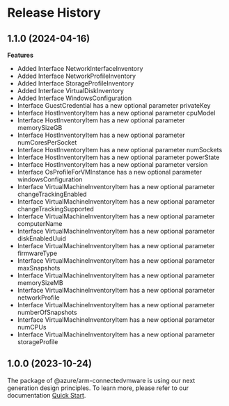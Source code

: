 # Release History
    
## 1.1.0 (2024-04-16)
    
**Features**

  - Added Interface NetworkInterfaceInventory
  - Added Interface NetworkProfileInventory
  - Added Interface StorageProfileInventory
  - Added Interface VirtualDiskInventory
  - Added Interface WindowsConfiguration
  - Interface GuestCredential has a new optional parameter privateKey
  - Interface HostInventoryItem has a new optional parameter cpuModel
  - Interface HostInventoryItem has a new optional parameter memorySizeGB
  - Interface HostInventoryItem has a new optional parameter numCoresPerSocket
  - Interface HostInventoryItem has a new optional parameter numSockets
  - Interface HostInventoryItem has a new optional parameter powerState
  - Interface HostInventoryItem has a new optional parameter version
  - Interface OsProfileForVMInstance has a new optional parameter windowsConfiguration
  - Interface VirtualMachineInventoryItem has a new optional parameter changeTrackingEnabled
  - Interface VirtualMachineInventoryItem has a new optional parameter changeTrackingSupported
  - Interface VirtualMachineInventoryItem has a new optional parameter computerName
  - Interface VirtualMachineInventoryItem has a new optional parameter diskEnabledUuid
  - Interface VirtualMachineInventoryItem has a new optional parameter firmwareType
  - Interface VirtualMachineInventoryItem has a new optional parameter maxSnapshots
  - Interface VirtualMachineInventoryItem has a new optional parameter memorySizeMB
  - Interface VirtualMachineInventoryItem has a new optional parameter networkProfile
  - Interface VirtualMachineInventoryItem has a new optional parameter numberOfSnapshots
  - Interface VirtualMachineInventoryItem has a new optional parameter numCPUs
  - Interface VirtualMachineInventoryItem has a new optional parameter storageProfile
    
    
## 1.0.0 (2023-10-24)

The package of @azure/arm-connectedvmware is using our next generation design principles. To learn more, please refer to our documentation [Quick Start](https://aka.ms/azsdk/js/mgmt/quickstart).
